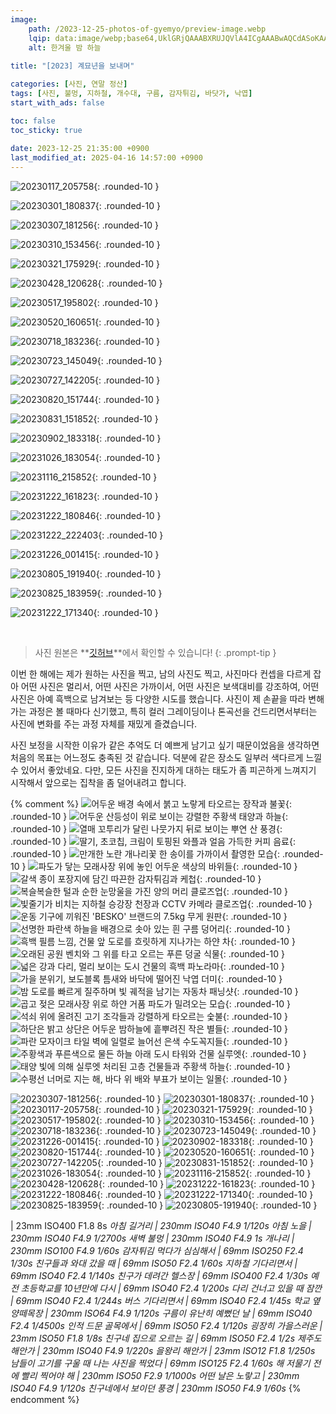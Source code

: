 ```yaml
---
image:
    path: /2023-12-25-photos-of-gyemyo/preview-image.webp
    lqip: data:image/webp;base64,UklGRjQAAABXRUJQVlA4ICgAAABwAQCdASoKAAUAAgA0JYwCdAFAAAD++vfd7pSFrqXz6iij8hsZxGAA
    alt: 한겨울 밤 하늘
    
title: "[2023] 계묘년을 보내며"

categories: [사진, 연말 정산]
tags: [사진, 불멍, 지하철, 개수대, 구름, 감자튀김, 바닷가, 낙엽]
start_with_ads: false

toc: false
toc_sticky: true
 
date: 2023-12-25 21:35:00 +0900
last_modified_at: 2025-04-16 14:57:00 +0900
---
```


![20230117_205758](/photo/20230117_205758.webp){: .rounded-10 }

![20230301_180837](/photo/20230301_180837.webp){: .rounded-10 }

![20230307_181256](/photo/20230307_181256.webp){: .rounded-10 }

![20230310_153456](/photo/20230310_153456.webp){: .rounded-10 }

![20230321_175929](/photo/20230321_175929.webp){: .rounded-10 }

![20230428_120628](/photo/20230428_120628.webp){: .rounded-10 }

![20230517_195802](/photo/20230517_195802.webp){: .rounded-10 }

![20230520_160651](/photo/20230520_160651.webp){: .rounded-10 }

![20230718_183236](/photo/20230718_183236.webp){: .rounded-10 }

![20230723_145049](/photo/20230723_145049.webp){: .rounded-10 }

![20230727_142205](/photo/20230727_142205.webp){: .rounded-10 }

![20230820_151744](/photo/20230820_151744.webp){: .rounded-10 }

![20230831_151852](/photo/20230831_151852.webp){: .rounded-10 }

![20230902_183318](/photo/20230902_183318.webp){: .rounded-10 }

![20231026_183054](/photo/20231026_183054.webp){: .rounded-10 }

![20231116_215852](/photo/20231116_215852.webp){: .rounded-10 }

![20231222_161823](/photo/20231222_161823.webp){: .rounded-10 }

![20231222_180846](/photo/20231222_180846.webp){: .rounded-10 }

![20231222_222403](/photo/20231222_222403.webp){: .rounded-10 }

![20231226_001415](/photo/20231226_001415.webp){: .rounded-10 }

![20230805_191940](/photo/20230805_191940.webp){: .rounded-10 }

![20230825_183959](/photo/20230825_183959.webp){: .rounded-10 }

![20231222_171340](/photo/20231222_171340.webp){: .rounded-10 }

<br>

> 사진 원본은 **[깃허브](https://github.com/hyngng/hyngng.github.io.resources/tree/master/photo/2023)**에서 확인할 수 있습니다!
{: .prompt-tip }

이번 한 해에는 제가 원하는 사진을 찍고, 남의 사진도 찍고, 사진마다 컨셉을 다르게 잡아 어떤 사진은 멀리서, 어떤 사진은 가까이서, 어떤 사진은 보색대비를 강조하여, 어떤 사진은 아예 흑백으로 남겨보는 등 다양한 시도를 했습니다. 사진이 제 손끝을 따라 변해가는 과정은 볼 때마다 신기했고, 특히 컬러 그레이딩이나 톤곡선을 건드리면서부터는 사진에 변화를 주는 과정 자체를 재밌게 즐겼습니다.

사진 보정을 시작한 이유가 같은 추억도 더 예쁘게 남기고 싶기 때문이었음을 생각하면 처음의 목표는 어느정도 충족된 것 같습니다. 덕분에 같은 장소도 일부러 색다르게 느낄 수 있어서 좋았네요. 다만, 모든 사진을 진지하게 대하는 태도가 좀 피곤하게 느껴지기 시작해서 앞으로는 집착을 좀 덜어내려고 합니다.

{% comment %}
![어두운 배경 속에서 붉고 노랗게 타오르는 장작과 불꽃](/photo/20230117_205758.webp){: .rounded-10 }
![어두운 산등성이 위로 보이는 강렬한 주황색 태양과 하늘](/photo/20230301_180837.webp){: .rounded-10 }
![열매 꼬투리가 달린 나뭇가지 뒤로 보이는 뿌연 산 풍경](/photo/20230307_181256.webp){: .rounded-10 }
![딸기, 초코칩, 크림이 토핑된 와플과 얼음 가득한 커피 음료](/photo/20230310_153456.webp){: .rounded-10 }
![만개한 노란 개나리꽃 한 송이를 가까이서 촬영한 모습](/photo/20230321_175929.webp){: .rounded-10 }
![파도가 닿는 모래사장 위에 놓인 어두운 색상의 바위들](/photo/20230428_120628.webp){: .rounded-10 }
![갈색 종이 포장지에 담긴 따끈한 감자튀김과 케첩](/photo/20230517_195802.webp){: .rounded-10 }
![복슬복슬한 털과 순한 눈망울을 가진 양의 머리 클로즈업](/photo/20230520_160651.webp){: .rounded-10 }
![빛줄기가 비치는 지하철 승강장 천장과 CCTV 카메라 클로즈업](/photo/20230718_183236.webp){: .rounded-10 }
![운동 기구에 끼워진 'BESKO' 브랜드의 7.5kg 무게 원판](/photo/20230723_145049.webp){: .rounded-10 }
![선명한 파란색 하늘을 배경으로 솟아 있는 흰 구름 덩어리](/photo/20230727_142205.webp){: .rounded-10 }
![흑백 필름 느낌, 건물 앞 도로를 흐릿하게 지나가는 하얀 차](/photo/20230820_151744.webp){: .rounded-10 }
![오래된 공원 벤치와 그 위를 타고 오르는 푸른 덩굴 식물](/photo/20230831_151852.webp){: .rounded-10 }
![넓은 강과 다리, 멀리 보이는 도시 건물의 흑백 파노라마](/photo/20230902_183318.webp){: .rounded-10 }
![가을 분위기, 보도블록 틈새와 바닥에 떨어진 낙엽 더미](/photo/20231026_183054.webp){: .rounded-10 }
![밤 도로를 빠르게 질주하며 빛 궤적을 남기는 자동차 패닝샷](/photo/20231116_215852.webp){: .rounded-10 }
![곱고 젖은 모래사장 위로 하얀 거품 파도가 밀려오는 모습](/photo/20231222_161823.webp){: .rounded-10 }
![석쇠 위에 올려진 고기 조각들과 강렬하게 타오르는 숯불](/photo/20231222_180846.webp){: .rounded-10 }
![하단은 밝고 상단은 어두운 밤하늘에 흩뿌려진 작은 별들](/photo/20231222_222403.webp){: .rounded-10 }
![파란 모자이크 타일 벽에 일렬로 늘어선 은색 수도꼭지들](/photo/20231226_001415.webp){: .rounded-10 }
![주황색과 푸른색으로 물든 하늘 아래 도시 타워와 건물 실루엣](/photo/20230805_191940.webp){: .rounded-10 }
![태양 빛에 의해 실루엣 처리된 고층 건물들과 주황색 하늘](/photo/20230825_183959.webp){: .rounded-10 }
![수평선 너머로 지는 해, 바다 위 배와 부표가 보이는 일몰](/photo/20231222_171340.webp){: .rounded-10 }

![20230307-181256](/photo/20230307_181256.webp){: .rounded-10 }
![20230301-180837](/photo/20230301_180837.webp){: .rounded-10 }
![20230117-205758](/photo/20230117_205758.webp){: .rounded-10 }
![20230321-175929](/photo/20230321_175929.webp){: .rounded-10 }
![20230517-195802](/photo/20230517_195802.webp){: .rounded-10 }
![20230310-153456](/photo/20230310_153456.webp){: .rounded-10 }
![20230718-183236](/photo/20230718_183236.webp){: .rounded-10 }
![20230723-145049](/photo/20230723_145049.webp){: .rounded-10 }
![20231226-001415](/photo/20231226_001415.webp){: .rounded-10 }
![20230902-183318](/photo/20230902_183318.webp){: .rounded-10 }
![20230820-151744](/photo/20230820_151744.webp){: .rounded-10 }
![20230520-160651](/photo/20230520_160651.webp){: .rounded-10 }
![20230727-142205](/photo/20230727_142205.webp){: .rounded-10 }
![20230831-151852](/photo/20230831_151852.webp){: .rounded-10 }
![20231026-183054](/photo/20231026_183054.webp){: .rounded-10 }
![20231116-215852](/photo/20231116_215852.webp){: .rounded-10 }
![20230428-120628](/photo/20230428_120628.webp){: .rounded-10 }
![20231222-161823](/photo/20231222_161823.webp){: .rounded-10 }
![20231222-180846](/photo/20231222_180846.webp){: .rounded-10 }
![20231222-171340](/photo/20231222_171340.webp){: .rounded-10 }
![20230825-183959](/photo/20230825_183959.webp){: .rounded-10 }
![20230805-191940](/photo/20230805_191940.webp){: .rounded-10 }

 | 23mm ISO400 F1.8 8s
_아침 길거리 | 230mm ISO40 F4.9 1/120s_
_아침 노을 | 230mm ISO40 F4.9 1/2700s_
_새벽 불멍 | 230mm ISO40 F4.9 1s_
_개나리 | 230mm ISO100 F4.9 1/60s_
_감자튀김 먹다가 심심해서 | 69mm ISO250 F2.4 1/30s_
_친구들과 와대 갔을 때 | 69mm ISO50 F2.4 1/60s_
_지하철 기다리면서 | 69mm ISO40 F2.4 1/140s_
_친구가 데려간 헬스장 | 69mm ISO400 F2.4 1/30s_
_예전 초등학교를 10년만에 다시 | 69mm ISO40 F2.4 1/200s_
_다리 건너고 있을 때 잠깐 | 69mm ISO40 F2.4 1/244s_
_버스 기다리면서 | 69mm ISO40 F2.4 1/45s_
_학교 옆 양떼목장 | 230mm ISO64 F4.9 1/120s_
_구름이 유난히 예뻤던 날 | 69mm ISO40 F2.4 1/4500s_
_인적 드문 골목에서 | 69mm ISO50 F2.4 1/120s_
_굉장히 가을스러운 | 23mm ISO50 F1.8 1/8s_
_친구네 집으로 오르는 길 | 69mm ISO50 F2.4 1/2s_
_제주도 해안가 | 230mm ISO40 F4.9 1/220s_
_을왕리 해안가 | 23mm ISO12 F1.8 1/250s_
_남들이 고기를 구울 때 나는 사진을 찍었다 | 69mm ISO125 F2.4 1/60s_
_해 저물기 전에 빨리 찍어야 해 | 230mm ISO50 F2.9 1/1000s_
_어떤 날은 노랗고 | 230mm ISO40 F4.9 1/120s_
_친구네에서 보이던 풍경 | 230mm ISO50 F4.9 1/60s_
{% endcomment %}